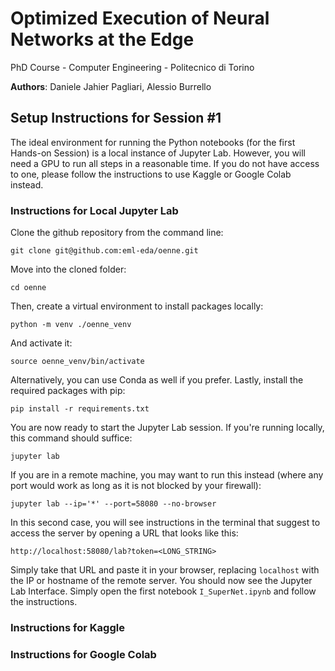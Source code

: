 # Optimized Execution of Neural Networks at the Edge 

PhD Course - Computer Engineering - Politecnico di Torino

**Authors**: Daniele Jahier Pagliari, Alessio Burrello

## Setup Instructions for Session #1

The ideal environment for running the Python notebooks (for the first Hands-on Session) is a local instance of Jupyter Lab. However, you will need a GPU to run all steps in a reasonable time. If you do not have access to one, please follow the instructions to use Kaggle or Google Colab instead.

### Instructions for Local Jupyter Lab

Clone the github repository from the command line:

```
git clone git@github.com:eml-eda/oenne.git
```

Move into the cloned folder:

```
cd oenne
```

Then, create a virtual environment to install packages locally:

```
python -m venv ./oenne_venv
```

And activate it:

```
source oenne_venv/bin/activate
```

Alternatively, you can use Conda as well if you prefer. Lastly, install the required packages with pip:

```
pip install -r requirements.txt
```

You are now ready to start the Jupyter Lab session. If you're running locally, this command should suffice:

```
jupyter lab
```

If you are in a remote machine, you may want to run this instead (where any port would work as long as it is not blocked by your firewall):

```
jupyter lab --ip='*' --port=58080 --no-browser
```

In this second case, you will see instructions in the terminal that suggest to access the server by opening a URL that looks like this:

```
http://localhost:58080/lab?token=<LONG_STRING>
```

Simply take that URL and paste it in your browser, replacing `localhost` with the IP or hostname of the remote server. You should now see the Jupyter Lab Interface. Simply open the first notebook `I_SuperNet.ipynb` and follow the instructions.



### Instructions for Kaggle


### Instructions for Google Colab
